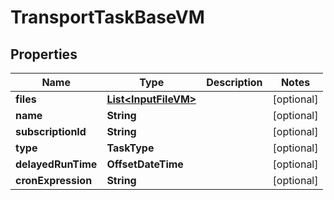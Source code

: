 

# TransportTaskBaseVM


## Properties

Name | Type | Description | Notes
------------ | ------------- | ------------- | -------------
**files** | [**List&lt;InputFileVM&gt;**](InputFileVM.md) |  |  [optional]
**name** | **String** |  |  [optional]
**subscriptionId** | **String** |  |  [optional]
**type** | **TaskType** |  |  [optional]
**delayedRunTime** | **OffsetDateTime** |  |  [optional]
**cronExpression** | **String** |  |  [optional]



